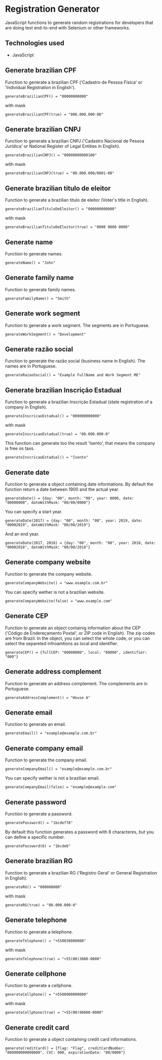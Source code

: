 # Registration Generator

JavaScript functions to generate random registrations for developers that are doing test end-to-end with Selenium or other frameworks.

## Technologies used
- JavaScript

## Generate brazilian CPF

Function to generate a brazilian CPF ('Cadastro de Pessoa Física' or 'Individual Registration in English').

`generateBrazilianCPF() = "00000000000"`

with mask

`generateBrazilianCPF(true) = "000.000.000-00"`

## Generate brazilian CNPJ

Function to generate a brazilian CNPJ ('Cadastro Nacional de Pessoa Jurídica' or National Register of Legal Entities in English).

`generateBrazilianCNPJ() = "00000000000100"`

with mask

`generateBrazilianCNPJ(true) = "00.000.000/0001-00"`

## Generate brazilian titulo de eleitor

Function to generate a brazilian titulo de eleitor (Voter's title in English).

`generateBrazilianTituloDeEleitor() = "000000000000"`

with mask

`generateBrazilianTituloDeEleitor(true) = "0000 0000 0000"`

## Generate name

Function to generate names.

`generateName() = "John"`

## Generate family name

Function to generate family names.

`generateFamilyName() = "Smith"`

## Generate work segment

Function to generate a work segment. The segments are in Portuguese.

`generateWorkSegment() = "Development"`

## Generate razão social

Function to generate the razão social (business name in English). The names are in Portuguese.

`generateRazaoSocial() = "Example FullName and Work Segment ME"`

## Generate brazilian Inscrição Estadual

Function to generate a brazilian Inscrição Estadual (state registration of a company in English).

`generateInscricaoEstadual() = "000000000000"`

with mask

`generateInscricaoEstadual(true) = "00.000.000-0"`

This function can generate too the result 'Isento', that means the company is free os taxs.

`generateInscricaoEstadual() = "Isento"`

## Generate date

Function to generate a object containing date informations. By default the function return a date between 1900 and the actual year.

`generateDate() = {day: "00", month: "00", year: 0000, date: "00000000", dateWithMask: "00/00/0000"}`

You can specify a start year.

`generateDate(2017) = {day: "00", month: "00", year: 2019, date: "00002019", dateWithMask: "00/00/2019"}`

And an end year.

`generateDate(2017, 2018) = {day: "00", month: "00", year: 2018, date: "00002018", dateWithMask: "00/00/2018"}`

## Generate company website

Function to generate the company website.

`generateCompanyWebsite() = "www.example.com.br"`

You can specify wether is not a brazilian website.

`generateCompanyWebsite(false) = "www.example.com"`

## Generate CEP

Function to generate an object containig information about the CEP ('Código de Endereçamento Postal', or ZIP code in English). The zip codes are from Brazil. In the object, you can select the whole code, or you can select the separeted infroamtions as local and identifier.

`generateCEP() = {fullCEP: "00000000", local: "00000", identifier: "000"}`

## Generate address complement

Function to generate an address complement. The complements are in Portuguese.

`generateAddressComplement() = "House A"`

## Generate email

Function to generate an email.

`generateEmail() = "example@example.com.br"`

## Generate company email

Function to generate the company email.

`generateCompanyEmail() = "example@example.com.br"`

You can specify wether is not a brazilian email.

`generateCompanyEmail(false) = "example@example.com"`

## Generate password

Function to generate a password.

`generatePassword() = "1bcdef78"`

By default this function generates a password with 8 characteres, but you can define a specific number.

`generatePassword(6) = "1bcde6"`

## Generate brazilian RG

Function to generate a brazilian RG ('Registro Geral' or General Registration in English).

`generateRG() = "000000000"`

with mask

`generateRG(true) = "00.000.000-0"`

## Generate telephone

Function to generate a telephone.

`generateTelephone() = "+550030000000"`

with mask

`generateTelephone(true) = "+55(00)3000-0000"`

## Generate cellphone

Function to generate a cellphone.

`generateCellphone() = "+5500900000000"`

with mask

`generateCellphone(true) = "+55(00)90000-0000"`

## Generate credit card

Function to generate a object containing credit card informations.

`generateCreditCard() = {flag: "Flag", creditCardNumber: "000000000000000", CVC: 000, expirationDate: "00/0000"}`
